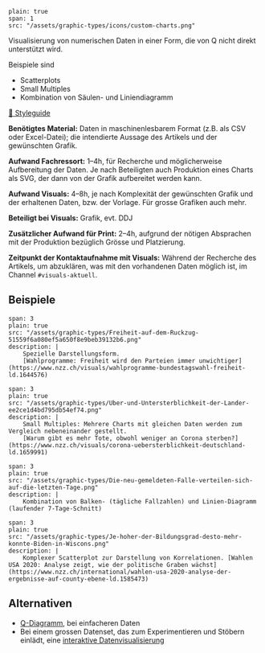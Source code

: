 ```image
plain: true
span: 1
src: "/assets/graphic-types/icons/custom-charts.png"
```

Visualisierung von numerischen Daten in einer Form, die von Q nicht direkt unterstützt wird.

Beispiele sind
- Scatterplots
- Small Multiples
- Kombination von Säulen- und Liniendiagramm

[📖 Styleguide](/scatter-slope)

**Benötigtes Material:** Daten in maschinenlesbarem Format (z.B. als CSV oder Excel-Datei); die intendierte Aussage des Artikels und der gewünschten Grafik.

**Aufwand Fachressort:** 1–4h, für Recherche und möglicherweise Aufbereitung der Daten. Je nach Beteiligten auch Produktion eines Charts als SVG, der dann von der Grafik aufbereitet werden kann.

**Aufwand Visuals:** 4–8h, je nach Komplexität der gewünschten Grafik und der erhaltenen Daten, bzw. der Vorlage. Für grosse Grafiken auch mehr.

**Beteiligt bei Visuals:** Grafik, evt. DDJ

**Zusätzlicher Aufwand für Print:** 2–4h, aufgrund der nötigen Absprachen mit der Produktion bezüglich Grösse und Platzierung.

**Zeitpunkt der Kontaktaufnahme mit Visuals:** Während der Recherche des Artikels, um abzuklären, was mit den vorhandenen Daten möglich ist, im Channel `#visuals-aktuell`.

## Beispiele
```image
span: 3
plain: true
src: "/assets/graphic-types/Freiheit-auf-dem-Ruckzug-51559f6a080ef5a650f8e9beb39132b6.png"
description: |
	Spezielle Darstellungsform.
	[Wahlprogramme: Freiheit wird den Parteien immer unwichtiger](https://www.nzz.ch/visuals/wahlprogramme-bundestagswahl-freiheit-ld.1644576)
```

```image
span: 3
plain: true
src: "/assets/graphic-types/Uber-und-Untersterblichkeit-der-Lander-ee2ce1d4bd795db54ef74.png"
description: |
	Small Multiples: Mehrere Charts mit gleichen Daten werden zum Vergleich nebeneinander gestellt.
	[Warum gibt es mehr Tote, obwohl weniger an Corona sterben?](https://www.nzz.ch/visuals/corona-uebersterblichkeit-deutschland-ld.1659991)
```

```image
span: 3
plain: true
src: "/assets/graphic-types/Die-neu-gemeldeten-Falle-verteilen-sich-auf-die-letzten-Tage.png"
description: |
	Kombination von Balken- (tägliche Fallzahlen) und Linien-Diagramm (laufender 7-Tage-Schnitt)
```

```image
span: 3
plain: true
src: "/assets/graphic-types/Je-hoher-der-Bildungsgrad-desto-mehr-konnte-Biden-in-Wiscons.png"
description: |
	Komplexer Scatterplot zur Darstellung von Korrelationen. [Wahlen USA 2020: Analyse zeigt, wie der politische Graben wächst](https://www.nzz.ch/international/wahlen-usa-2020-analyse-der-ergebnisse-auf-county-ebene-ld.1585473)
```
## Alternativen
- [Q-Diagramm](/q-diagramm), bei einfacheren Daten
- Bei einem grossen Datenset, das zum Experimentieren und Stöbern einlädt, eine [interaktive Datenvisualisierung](/interactive-chart)